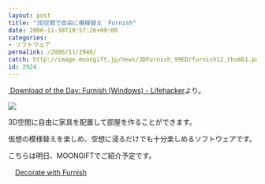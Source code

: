 ```yaml
---
layout: post
title: "3D空間で自由に模様替え　Furnish"
date: 2006-11-30T19:57:26+09:00
categories:
- ソフトウェア
permalink: /2006/11/2946/
catch: http://image.moongift.jp/news/3DFurnish_99ED/furnish12_thumb1.png
id: 2924
---
```

[&nbsp;Download of the Day: Furnish (Windows) - Lifehacker](http://image.moongift.jp/news/3DFurnish_99ED/furnish121.png)より。

[![](http://image.moongift.jp/news/3DFurnish_99ED/furnish12_thumb1.png)](http://image.moongift.jp/news/3DFurnish_99ED/furnish123.png) 

3D空間に自由に家具を配置して部屋を作ることができます。

 

仮想の模様替えを楽しめ、空想に浸るだけでも十分楽しめるソフトウェアです。

 

こちらは明日、MOONGIFTでご紹介予定です。

 

　[Decorate with Furnish](http://www.boconcept.us/Decorate_with_Furnish-64231.aspx)

